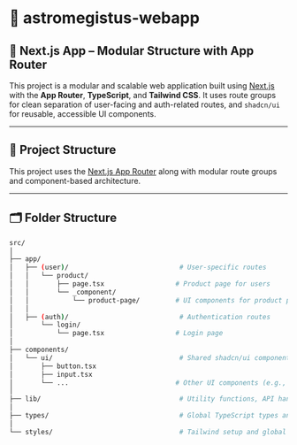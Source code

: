 # 🧠 astromegistus-webapp

## 🧱 Next.js App – Modular Structure with App Router

This project is a modular and scalable web application built using [Next.js](https://nextjs.org/) with the **App Router**, **TypeScript**, and **Tailwind CSS**. It uses route groups for clean separation of user-facing and auth-related routes, and `shadcn/ui` for reusable, accessible UI components.

---

## 📁 Project Structure

This project uses the [Next.js App Router](https://nextjs.org/docs/app/building-your-application/routing) along with modular route groups and component-based architecture.

---

## 🗂️ Folder Structure

```bash
src/
│
├── app/
│   ├── (user)/                            # User-specific routes
│   │   └── product/
│   │       ├── page.tsx                  # Product page for users
│   │       └── _component/
│   │           └── product-page/         # UI components for product page
│   │
│   ├── (auth)/                            # Authentication routes
│       └── login/
│           └── page.tsx                  # Login page
│
├── components/
│   └── ui/                                # Shared shadcn/ui components
│       ├── button.tsx
│       ├── input.tsx
│       └── ...                           # Other UI components (e.g., dialog, badge)
│
├── lib/                                   # Utility functions, API handlers, etc.
│
├── types/                                 # Global TypeScript types and interfaces
│
└── styles/                                # Tailwind setup and global styles
```
